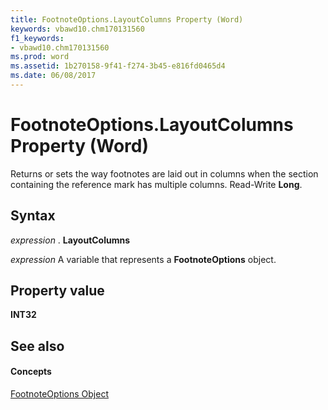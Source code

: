 ```yaml
---
title: FootnoteOptions.LayoutColumns Property (Word)
keywords: vbawd10.chm170131560
f1_keywords:
- vbawd10.chm170131560
ms.prod: word
ms.assetid: 1b270158-9f41-f274-3b45-e816fd0465d4
ms.date: 06/08/2017
---
```



# FootnoteOptions.LayoutColumns Property (Word)

Returns or sets the way footnotes are laid out in columns when the section containing the reference mark has multiple columns. Read-Write **Long**.


## Syntax

 _expression_ . **LayoutColumns**

 _expression_ A variable that represents a **FootnoteOptions** object.


## Property value

 **INT32**


## See also


#### Concepts


[FootnoteOptions Object](footnoteoptions-object-word.md)


